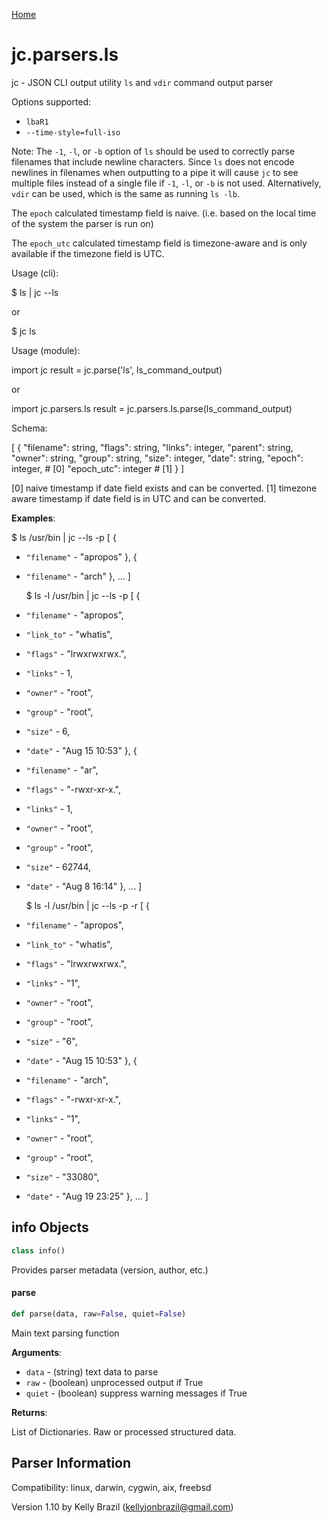 [Home](https://kellyjonbrazil.github.io/jc/)
<a id="jc.parsers.ls"></a>

# jc.parsers.ls

jc - JSON CLI output utility `ls` and `vdir` command output parser

Options supported:
- `lbaR1`
- `--time-style=full-iso`

Note: The `-1`, `-l`, or `-b` option of `ls` should be used to correctly
parse filenames that include newline characters. Since `ls` does not encode
newlines in filenames when outputting to a pipe it will cause `jc` to see
multiple files instead of a single file if `-1`, `-l`, or `-b` is not used.
Alternatively, `vdir` can be used, which is the same as running `ls -lb`.

The `epoch` calculated timestamp field is naive. (i.e. based on the local
time of the system the parser is run on)

The `epoch_utc` calculated timestamp field is timezone-aware and is only
available if the timezone field is UTC.

Usage (cli):

$ ls | jc --ls

or

$ jc ls

Usage (module):

import jc
result = jc.parse('ls', ls_command_output)

or

import jc.parsers.ls
result = jc.parsers.ls.parse(ls_command_output)

Schema:

[
{
"filename":     string,
"flags":        string,
"links":        integer,
"parent":       string,
"owner":        string,
"group":        string,
"size":         integer,
"date":         string,
"epoch":        integer,     # [0]
"epoch_utc":    integer      # [1]
}
]

[0] naive timestamp if date field exists and can be converted.
[1] timezone aware timestamp if date field is in UTC and can
be converted.

**Examples**:

  
  $ ls /usr/bin | jc --ls -p
  [
  {
- `"filename"` - "apropos"
  },
  {
- `"filename"` - "arch"
  },
  ...
  ]
  
  $ ls -l /usr/bin | jc --ls -p
  [
  {
- `"filename"` - "apropos",
- `"link_to"` - "whatis",
- `"flags"` - "lrwxrwxrwx.",
- `"links"` - 1,
- `"owner"` - "root",
- `"group"` - "root",
- `"size"` - 6,
- `"date"` - "Aug 15 10:53"
  },
  {
- `"filename"` - "ar",
- `"flags"` - "-rwxr-xr-x.",
- `"links"` - 1,
- `"owner"` - "root",
- `"group"` - "root",
- `"size"` - 62744,
- `"date"` - "Aug 8 16:14"
  },
  ...
  ]
  
  $ ls -l /usr/bin | jc --ls -p -r
  [
  {
- `"filename"` - "apropos",
- `"link_to"` - "whatis",
- `"flags"` - "lrwxrwxrwx.",
- `"links"` - "1",
- `"owner"` - "root",
- `"group"` - "root",
- `"size"` - "6",
- `"date"` - "Aug 15 10:53"
  },
  {
- `"filename"` - "arch",
- `"flags"` - "-rwxr-xr-x.",
- `"links"` - "1",
- `"owner"` - "root",
- `"group"` - "root",
- `"size"` - "33080",
- `"date"` - "Aug 19 23:25"
  },
  ...
  ]

<a id="jc.parsers.ls.info"></a>

## info Objects

```python
class info()
```

Provides parser metadata (version, author, etc.)

<a id="jc.parsers.ls.parse"></a>

#### parse

```python
def parse(data, raw=False, quiet=False)
```

Main text parsing function

**Arguments**:

  
- `data` - (string)  text data to parse
- `raw` - (boolean) unprocessed output if True
- `quiet` - (boolean) suppress warning messages if True
  

**Returns**:

  
  List of Dictionaries. Raw or processed structured data.

## Parser Information
Compatibility:  linux, darwin, cygwin, aix, freebsd

Version 1.10 by Kelly Brazil (kellyjonbrazil@gmail.com)
